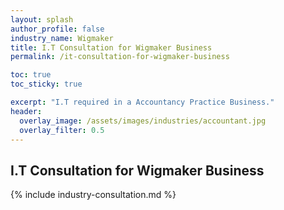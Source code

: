 ```yaml
---
layout: splash 
author_profile: false 
industry_name: Wigmaker
title: I.T Consultation for Wigmaker Business
permalink: /it-consultation-for-wigmaker-business

toc: true
toc_sticky: true

excerpt: "I.T required in a Accountancy Practice Business."
header:
  overlay_image: /assets/images/industries/accountant.jpg
  overlay_filter: 0.5 
---
```


## I.T Consultation for Wigmaker Business

{% include industry-consultation.md %}
